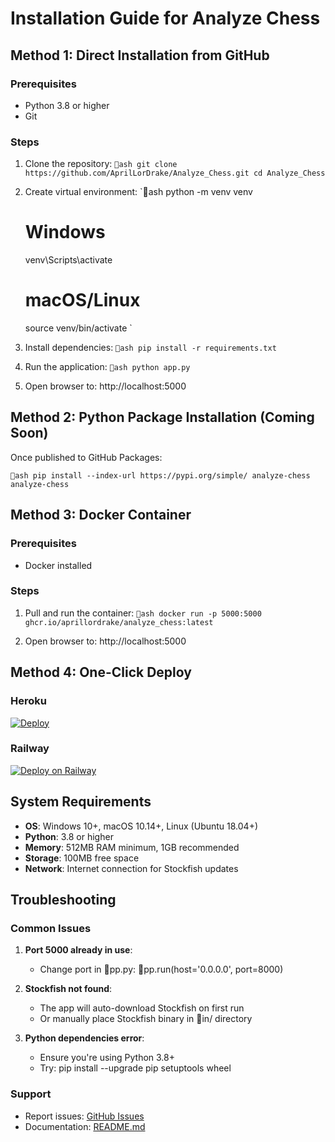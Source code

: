 ﻿# Installation Guide for Analyze Chess

## Method 1: Direct Installation from GitHub

### Prerequisites
- Python 3.8 or higher
- Git

### Steps
1. Clone the repository:
   `ash
   git clone https://github.com/AprilLorDrake/Analyze_Chess.git
   cd Analyze_Chess
   `

2. Create virtual environment:
   `ash
   python -m venv venv
   
   # Windows
   venv\Scripts\activate
   
   # macOS/Linux
   source venv/bin/activate
   `

3. Install dependencies:
   `ash
   pip install -r requirements.txt
   `

4. Run the application:
   `ash
   python app.py
   `

5. Open browser to: http://localhost:5000

## Method 2: Python Package Installation (Coming Soon)

Once published to GitHub Packages:

`ash
pip install --index-url https://pypi.org/simple/ analyze-chess
analyze-chess
`

## Method 3: Docker Container

### Prerequisites
- Docker installed

### Steps
1. Pull and run the container:
   `ash
   docker run -p 5000:5000 ghcr.io/aprillordrake/analyze_chess:latest
   `

2. Open browser to: http://localhost:5000

## Method 4: One-Click Deploy

### Heroku
[![Deploy](https://www.herokucdn.com/deploy/button.svg)](https://heroku.com/deploy?template=https://github.com/AprilLorDrake/Analyze_Chess)

### Railway
[![Deploy on Railway](https://railway.app/button.svg)](https://railway.app/new/template?template=https://github.com/AprilLorDrake/Analyze_Chess)

## System Requirements
- **OS**: Windows 10+, macOS 10.14+, Linux (Ubuntu 18.04+)
- **Python**: 3.8 or higher
- **Memory**: 512MB RAM minimum, 1GB recommended
- **Storage**: 100MB free space
- **Network**: Internet connection for Stockfish updates

## Troubleshooting

### Common Issues
1. **Port 5000 already in use**:
   - Change port in pp.py: pp.run(host='0.0.0.0', port=8000)

2. **Stockfish not found**:
   - The app will auto-download Stockfish on first run
   - Or manually place Stockfish binary in in/ directory

3. **Python dependencies error**:
   - Ensure you're using Python 3.8+
   - Try: pip install --upgrade pip setuptools wheel

### Support
-  Report issues: [GitHub Issues](https://github.com/AprilLorDrake/Analyze_Chess/issues)
-  Documentation: [README.md](https://github.com/AprilLorDrake/Analyze_Chess/blob/master/README.md)
